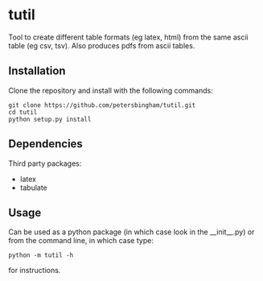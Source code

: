 # tutil
Tool to create different table formats (eg latex, html) from the same ascii table (eg csv, tsv). Also produces pdfs from ascii tables.

## Installation

Clone the repository and install with the following commands:

    git clone https://github.com/petersbingham/tutil.git
    cd tutil
    python setup.py install

## Dependencies

Third party packages:
 - latex
 - tabulate

## Usage

Can be used as a python package (in which case look in the \_\_init\_\_.py) or from the command line, in which case type:

    python -m tutil -h

for instructions.
